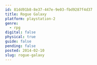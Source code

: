 ```yaml
---
id: 81dd91b8-8e37-447e-9e03-fbd9287f4d37
title: Rogue Galaxy
platform: playstation-2
genre:
  - rpg
digital: false
physical: true
guide: false
pending: false
posted: 2014-02-10
slug: rogue-galaxy
---
```

